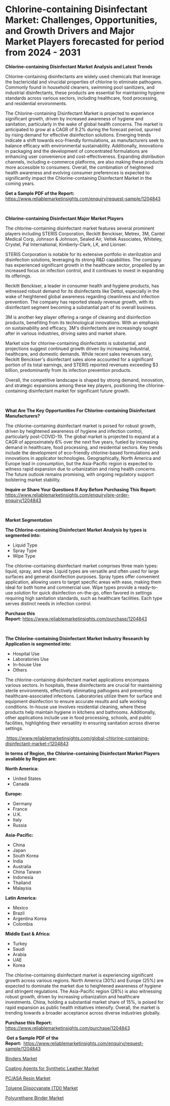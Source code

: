 <p><h1>Chlorine-containing Disinfectant Market: Challenges, Opportunities, and Growth Drivers and Major Market Players forecasted for period from 2024 - 2031</h1></p><p><strong>Chlorine-containing Disinfectant Market Analysis and Latest Trends</strong></p>
<p><p>Chlorine-containing disinfectants are widely used chemicals that leverage the bactericidal and virucidal properties of chlorine to eliminate pathogens. Commonly found in household cleaners, swimming pool sanitizers, and industrial disinfectants, these products are essential for maintaining hygiene standards across various sectors, including healthcare, food processing, and residential environments.</p><p>The Chlorine-containing Disinfectant Market is projected to experience significant growth, driven by increased awareness of hygiene and sanitation, particularly in the wake of global health concerns. The market is anticipated to grow at a CAGR of 9.2% during the forecast period, spurred by rising demand for effective disinfection solutions. Emerging trends indicate a shift towards eco-friendly formulations, as manufacturers seek to balance efficacy with environmental sustainability. Additionally, innovations in packaging and the development of concentrated formulations are enhancing user convenience and cost-effectiveness. Expanding distribution channels, including e-commerce platforms, are also making these products more accessible to consumers. Overall, the combination of heightened health awareness and evolving consumer preferences is expected to significantly impact the Chlorine-containing Disinfectant Market in the coming years.</p></p>
<p><strong>Get a Sample PDF of the Report:&nbsp;</strong> <a href="https://www.reliablemarketinsights.com/enquiry/request-sample/1204843?utm_campaign=1685&utm_medium=2&utm_source=Github&utm_content=ia&utm_term=16102024&utm_id=chlorine-containing-disinfectant">https://www.reliablemarketinsights.com/enquiry/request-sample/1204843</a></p>
<p>&nbsp;</p>
<p><strong>Chlorine-containing Disinfectant Major Market Players</strong></p>
<p><p>The chlorine-containing disinfectant market features several prominent players including STERIS Corporation, Reckitt Benckiser, Metrex, 3M, Cantel Medical Corp, Johnson & Johnson, Sealed Air, Veltek Associates, Whiteley, Crystel, Pal International, Kimberly-Clark, LK, and Lionser. </p><p>STERIS Corporation is notable for its extensive portfolio in sterilization and disinfection solutions, leveraging its strong R&D capabilities. The company has experienced significant growth in the healthcare sector, propelled by an increased focus on infection control, and it continues to invest in expanding its offerings. </p><p>Reckitt Benckiser, a leader in consumer health and hygiene products, has witnessed robust demand for its disinfectants like Dettol, especially in the wake of heightened global awareness regarding cleanliness and infection prevention. The company has reported steady revenue growth, with its disinfectant segment becoming a substantial part of its overall business.</p><p>3M is another key player offering a range of cleaning and disinfection products, benefiting from its technological innovations. With an emphasis on sustainability and efficacy, 3M's disinfectants are increasingly sought after in various industries, driving sales and market share.</p><p>Market size for chlorine-containing disinfectants is substantial, and projections suggest continued growth driven by increasing industrial, healthcare, and domestic demands. While recent sales revenues vary, Reckitt Benckiser's disinfectant sales alone accounted for a significant portion of its total earnings, and STERIS reported revenues exceeding $3 billion, predominantly from its infection prevention products.</p><p>Overall, the competitive landscape is shaped by strong demand, innovation, and strategic expansions among these key players, positioning the chlorine-containing disinfectant market for significant future growth.</p></p>
<p>&nbsp;</p>
<p><strong>What Are The Key Opportunities For Chlorine-containing Disinfectant Manufacturers?</strong></p>
<p><p>The chlorine-containing disinfectant market is poised for robust growth, driven by heightened awareness of hygiene and infection control, particularly post-COVID-19. The global market is projected to expand at a CAGR of approximately 6% over the next five years, fueled by increasing demand in healthcare, food processing, and residential sectors. Key trends include the development of eco-friendly chlorine-based formulations and innovations in applicator technologies. Geographically, North America and Europe lead in consumption, but the Asia-Pacific region is expected to witness rapid expansion due to urbanization and rising health concerns. The future outlook remains promising, with ongoing regulatory support bolstering market stability.</p></p>
<p><strong>Inquire or Share Your Questions If Any Before Purchasing This Report:</strong> <a href="https://www.reliablemarketinsights.com/enquiry/pre-order-enquiry/1204843?utm_campaign=1685&utm_medium=2&utm_source=Github&utm_content=ia&utm_term=16102024&utm_id=chlorine-containing-disinfectant">https://www.reliablemarketinsights.com/enquiry/pre-order-enquiry/1204843</a></p>
<p>&nbsp;</p>
<p><strong>Market Segmentation</strong></p>
<p><strong>The Chlorine-containing Disinfectant Market Analysis by types is segmented into:</strong></p>
<p><ul><li>Liquid Type</li><li>Spray Type</li><li>Wipe Type</li></ul></p>
<p><p>The chlorine-containing disinfectant market comprises three main types: liquid, spray, and wipe. Liquid types are versatile and often used for large surfaces and general disinfection purposes. Spray types offer convenient application, allowing users to target specific areas with ease, making them ideal for both home and commercial use. Wipe types provide a ready-to-use solution for quick disinfection on-the-go, often favored in settings requiring high sanitation standards, such as healthcare facilities. Each type serves distinct needs in infection control.</p></p>
<p><strong>Purchase this Report:&nbsp;</strong><a href="https://www.reliablemarketinsights.com/purchase/1204843?utm_campaign=1685&utm_medium=2&utm_source=Github&utm_content=ia&utm_term=16102024&utm_id=chlorine-containing-disinfectant">https://www.reliablemarketinsights.com/purchase/1204843</a></p>
<p>&nbsp;</p>
<p><strong>The Chlorine-containing Disinfectant Market Industry Research by Application is segmented into:</strong></p>
<p><ul><li>Hospital Use</li><li>Laboratories Use</li><li>In-house Use</li><li>Others</li></ul></p>
<p><p>The chlorine-containing disinfectant market applications encompass various sectors. In hospitals, these disinfectants are crucial for maintaining sterile environments, effectively eliminating pathogens and preventing healthcare-associated infections. Laboratories utilize them for surface and equipment disinfection to ensure accurate results and safe working conditions. In-house use involves residential cleaning, where these products help maintain hygiene in kitchens and bathrooms. Additionally, other applications include use in food processing, schools, and public facilities, highlighting their versatility in ensuring sanitation across diverse settings.</p></p>
<p><a href="https://www.reliablemarketinsights.com/global-chlorine-containing-disinfectant-market-r1204843?utm_campaign=1685&utm_medium=2&utm_source=Github&utm_content=ia&utm_term=16102024&utm_id=chlorine-containing-disinfectant">&nbsp;https://www.reliablemarketinsights.com/global-chlorine-containing-disinfectant-market-r1204843</a></p>
<p><strong>In terms of Region, the Chlorine-containing Disinfectant Market Players available by Region are:</strong></p>
<p>
    <p> <strong> North America: </strong>
        <ul>
            <li>United States</li>
            <li>Canada</li>
        </ul>
        </p> 
    <p> <strong> Europe: </strong>
        <ul>
            <li>Germany</li>
            <li>France</li>
            <li>U.K.</li>
            <li>Italy</li>
            <li>Russia</li>
        </ul>
        </p> 
    <p> <strong> Asia-Pacific: </strong>
        <ul>
            <li>China</li>
            <li>Japan</li>
            <li>South Korea</li>
            <li>India</li>
            <li>Australia</li>
            <li>China Taiwan</li>
            <li>Indonesia</li>
            <li>Thailand</li>
            <li>Malaysia</li>
        </ul>
        </p> 
    <p> <strong> Latin America: </strong>
        <ul>
            <li>Mexico</li>
            <li>Brazil</li>
            <li>Argentina Korea</li>
            <li>Colombia</li>
        </ul>
        </p> 
    <p> <strong> Middle East & Africa: </strong>
        <ul>
            <li>Turkey</li>
            <li>Saudi</li>
            <li>Arabia</li>
            <li>UAE</li>
            <li>Korea</li>
        </ul>
    </p>
    </p>
<p><p>The chlorine-containing disinfectant market is experiencing significant growth across various regions. North America (30%) and Europe (25%) are expected to dominate the market due to heightened awareness of hygiene and stringent regulations. The Asia-Pacific region (28%) is also witnessing robust growth, driven by increasing urbanization and healthcare investments. China, holding a substantial market share of 15%, is poised for rapid expansion as public health initiatives intensify. Overall, the market is trending towards a broader acceptance across diverse industries globally.</p></p>
<p><strong>Purchase this Report: </strong><a href="https://www.reliablemarketinsights.com/purchase/1204843?utm_campaign=1685&utm_medium=2&utm_source=Github&utm_content=ia&utm_term=16102024&utm_id=chlorine-containing-disinfectant">https://www.reliablemarketinsights.com/purchase/1204843</a></p>
<p>&nbsp;<strong>Get a Sample PDF of the Report:&nbsp;&nbsp;</strong><a href="https://www.reliablemarketinsights.com/enquiry/request-sample/1204843?utm_campaign=1685&utm_medium=2&utm_source=Github&utm_content=ia&utm_term=16102024&utm_id=chlorine-containing-disinfectant">https://www.reliablemarketinsights.com/enquiry/request-sample/1204843</a></p>
<p><strong></strong></p>
<p><p><a href="https://www.linkedin.com/pulse/binders-market-share-analysis-growth-trends-forecasts-period-eeo7c?trk=public_post_embed_feed-article-content&utm_campaign=1685&utm_medium=2&utm_source=Github&utm_content=ia&utm_term=16102024&utm_id=chlorine-containing-disinfectant">Binders Market</a></p><p><a href="https://www.linkedin.com/pulse/coating-agents-synthetic-leather-industry-resonance-84-amplification-v6rjc?trk=public_post_embed_feed-article-content&utm_campaign=1685&utm_medium=2&utm_source=Github&utm_content=ia&utm_term=16102024&utm_id=chlorine-containing-disinfectant">Coating Agents for Synthetic Leather Market</a></p><p><a href="https://www.linkedin.com/pulse/top-trends-transforming-pcasa-resin-market-2024-2031-resampling-vgllc?utm_campaign=1685&utm_medium=2&utm_source=Github&utm_content=ia&utm_term=16102024&utm_id=chlorine-containing-disinfectant">PC/ASA Resin Market</a></p><p><a href="https://www.linkedin.com/pulse/global-toluene-diisocyanate-tdi-market-trends-innovations-forward-looking-k41cc?trk=public_post_embed_feed-article-content&utm_campaign=1685&utm_medium=2&utm_source=Github&utm_content=ia&utm_term=16102024&utm_id=chlorine-containing-disinfectant">Toluene Diisocyanate (TDI) Market</a></p><p><a href="https://www.linkedin.com/pulse/polyurethane-binder-mosaic-piecing-together-global-market-dynamics-ednkc?trk=public_post_embed_feed-article-content&utm_campaign=1685&utm_medium=2&utm_source=Github&utm_content=ia&utm_term=16102024&utm_id=chlorine-containing-disinfectant">Polyurethane Binder Market</a></p></p>